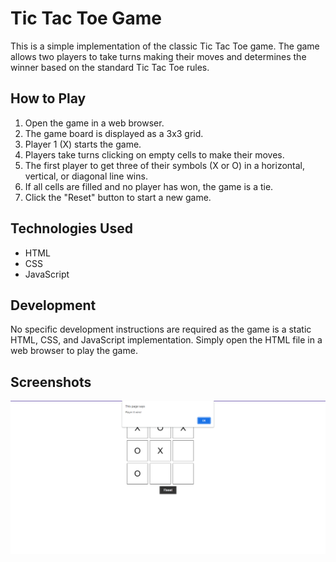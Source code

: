 # Tic Tac Toe Game

This is a simple implementation of the classic Tic Tac Toe game. The game allows two players to take turns making their moves and determines the winner based on the standard Tic Tac Toe rules.

## How to Play

1. Open the game in a web browser.
2. The game board is displayed as a 3x3 grid.
3. Player 1 (X) starts the game.
4. Players take turns clicking on empty cells to make their moves.
5. The first player to get three of their symbols (X or O) in a horizontal, vertical, or diagonal line wins.
6. If all cells are filled and no player has won, the game is a tie.
7. Click the "Reset" button to start a new game.

## Technologies Used

- HTML
- CSS
- JavaScript

## Development

No specific development instructions are required as the game is a static HTML, CSS, and JavaScript implementation. Simply open the HTML file in a web browser to play the game.


## Screenshots


![image](../../assets/images/Tic_Tac_Toe.png)


